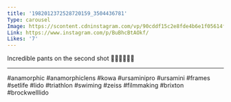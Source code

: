 ```yaml
---
title: '1982012372528720159_3504436781'
Type: carousel
Image: https://scontent.cdninstagram.com/vp/90cddf15c2e8fde4b6e1f05614fc0828/5CF0D76C/t51.2885-15/sh0.08/e35/s640x640/52011464_833511496991432_9102852677564716951_n.jpg?_nc_ht=scontent.cdninstagram.com
Link: https://www.instagram.com/p/BuBhcBtAOkf/
Likes: '7'
---
```


Incredible pants on the second shot 👏🏽👏🏽👏🏽
_________________________
#anamorphic #anamorphiclens #kowa #ursaminipro #ursamini #frames #setlife #lido #triathlon #swiming #zeiss #filmmaking #brixton #brockwelllido